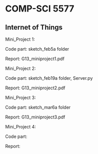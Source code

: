 # COMP-SCI 5577
## Internet of Things
Mini_Project 1: 

Code part: sketch_feb5a folder

Report: G13_miniproject1.pdf

Mini_Project 2: 

Code part: sketch_feb19a folder, Server.py

Report: G13_miniproject2.pdf

Mini_Project 3: 

Code part: sketch_mar6a folder

Report: G13_miniproject3.pdf

Mini_Project 4: 

Code part:

Report:
